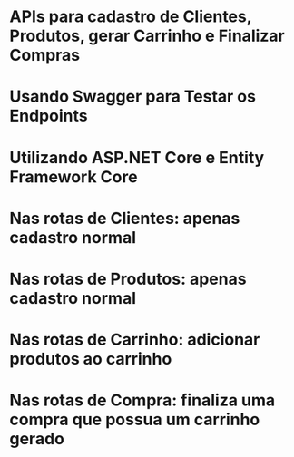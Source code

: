 # APIs para cadastro de Clientes, Produtos, gerar Carrinho e Finalizar Compras
# Usando Swagger para Testar os Endpoints
# Utilizando ASP.NET Core e Entity Framework Core
# Nas rotas de Clientes: apenas cadastro normal
# Nas rotas de Produtos: apenas cadastro normal
# Nas rotas de Carrinho: adicionar produtos ao carrinho
# Nas rotas de Compra: finaliza uma compra que possua um carrinho gerado
